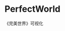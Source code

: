# PerfectWorld
《完美世界》可视化

<!DOCTYPE html>
<html>
<head>
    <meta charset="UTF-8">
    <title>Awesome-pyecharts</title>
            <script type="text/javascript" src="https://assets.pyecharts.org/assets/echarts.min.js"></script>
        <script type="text/javascript" src="https://assets.pyecharts.org/assets/echarts-wordcloud.min.js"></script>

</head>
<body>
    <div id="15c60e7c5e16422f94c83d6b3f15f461" class="chart-container" style="width:900px; height:500px;"></div>
    <script>
        var chart_15c60e7c5e16422f94c83d6b3f15f461 = echarts.init(
            document.getElementById('15c60e7c5e16422f94c83d6b3f15f461'), 'white', {renderer: 'canvas'});
        var option_15c60e7c5e16422f94c83d6b3f15f461 = {
    "animation": true,
    "animationThreshold": 2000,
    "animationDuration": 1000,
    "animationEasing": "cubicOut",
    "animationDelay": 0,
    "animationDurationUpdate": 300,
    "animationEasingUpdate": "cubicOut",
    "animationDelayUpdate": 0,
    "color": [
        "#c23531",
        "#2f4554",
        "#61a0a8",
        "#d48265",
        "#749f83",
        "#ca8622",
        "#bda29a",
        "#6e7074",
        "#546570",
        "#c4ccd3",
        "#f05b72",
        "#ef5b9c",
        "#f47920",
        "#905a3d",
        "#fab27b",
        "#2a5caa",
        "#444693",
        "#726930",
        "#b2d235",
        "#6d8346",
        "#ac6767",
        "#1d953f",
        "#6950a1",
        "#918597"
    ],
    "series": [
        {
            "type": "wordCloud",
            "shape": "diamond",
            "rotationRange": [
                0,
                0
            ],
            "rotationStep": 45,
            "girdSize": 20,
            "sizeRange": [
                20,
                100
            ],
            "data": [
                {
                    "name": "\u771f\u9f99",
                    "value": 3660,
                    "textStyle": {
                        "normal": {
                            "color": "rgb(155,116,132)"
                        }
                    }
                },
                {
                    "name": "\u4ed9\u51f0",
                    "value": 1321,
                    "textStyle": {
                        "normal": {
                            "color": "rgb(157,83,124)"
                        }
                    }
                },
                {
                    "name": "\u9cb2\u9e4f",
                    "value": 1366,
                    "textStyle": {
                        "normal": {
                            "color": "rgb(97,147,27)"
                        }
                    }
                },
                {
                    "name": "\u6253\u795e\u77f3",
                    "value": 802,
                    "textStyle": {
                        "normal": {
                            "color": "rgb(138,22,109)"
                        }
                    }
                },
                {
                    "name": "\u5929\u89d2\u8681",
                    "value": 693,
                    "textStyle": {
                        "normal": {
                            "color": "rgb(82,7,46)"
                        }
                    }
                },
                {
                    "name": "\u96f7\u5e1d",
                    "value": 295,
                    "textStyle": {
                        "normal": {
                            "color": "rgb(41,76,6)"
                        }
                    }
                },
                {
                    "name": "\u9e92\u9e9f",
                    "value": 332,
                    "textStyle": {
                        "normal": {
                            "color": "rgb(0,48,92)"
                        }
                    }
                },
                {
                    "name": "\u86c4",
                    "value": 345,
                    "textStyle": {
                        "normal": {
                            "color": "rgb(66,138,109)"
                        }
                    }
                },
                {
                    "name": "\u4e5d\u5e7d\u7353",
                    "value": 89,
                    "textStyle": {
                        "normal": {
                            "color": "rgb(32,119,118)"
                        }
                    }
                },
                {
                    "name": "\u4e5d\u53f6\u5251\u8349",
                    "value": 4,
                    "textStyle": {
                        "normal": {
                            "color": "rgb(137,51,24)"
                        }
                    }
                }
            ],
            "drawOutOfBound": false,
            "textStyle": {
                "emphasis": {}
            }
        }
    ],
    "legend": [
        {
            "data": [],
            "selected": {},
            "show": true,
            "padding": 5,
            "itemGap": 10,
            "itemWidth": 25,
            "itemHeight": 14
        }
    ],
    "tooltip": {
        "show": true,
        "trigger": "item",
        "triggerOn": "mousemove|click",
        "axisPointer": {
            "type": "line"
        },
        "showContent": true,
        "alwaysShowContent": false,
        "showDelay": 0,
        "hideDelay": 100,
        "textStyle": {
            "fontSize": 14
        },
        "borderWidth": 0,
        "padding": 5
    },
    "title": [
        {
            "text": "WordCloud-shape-diamond",
            "padding": 5,
            "itemGap": 10
        }
    ]
};
        chart_15c60e7c5e16422f94c83d6b3f15f461.setOption(option_15c60e7c5e16422f94c83d6b3f15f461);
    </script>
</body>
</html>
